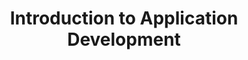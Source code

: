 ---
title: Introduction to Application Development
number: IST 140
description: This is a first course in application development. Applications are computer programs developed to support human activity in enterprise and other social contexts. Examples of applications might include programs to help run a business, manage personal information, or provide entertainment. The emphasis of this course is on learning to translate practical problems through domain analysis into software applications usable in a human or organizational context. It will focus on the knowledge needed to create applications that use high level programming languages, combining original code with existing code libraries and application programming interfaces (APIs).
bulletin-link: http://bulletins.psu.edu/undergrad/courses/D/IST/140
pathway-list:
---